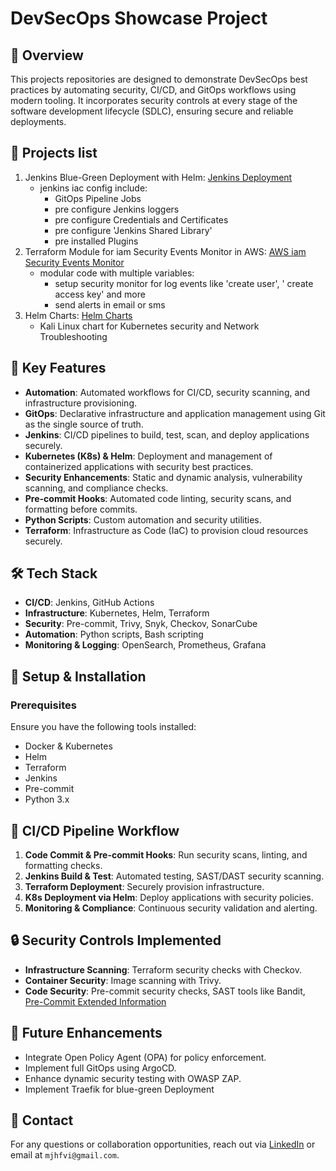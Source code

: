 # DevSecOps Showcase Project

## 📌 Overview

This projects repositories are designed to demonstrate DevSecOps best practices by automating security, CI/CD,
and GitOps workflows using modern tooling.
It incorporates security controls at every stage of the software development lifecycle (SDLC),
ensuring secure and reliable deployments.

## 🧰 Projects list

1. Jenkins Blue-Green Deployment with Helm: [Jenkins Deployment]("https://github.com/mjhfvi/GitOps_Jenkins_Deployment)
   - jenkins iac config include:
     - GitOps Pipeline Jobs
     - pre configure Jenkins loggers
     - pre configure Credentials and Certificates
     - pre configure 'Jenkins Shared Library'
     - pre installed Plugins
2. Terraform Module for iam Security Events Monitor in AWS: [AWS iam Security Events Monitor]("https://github.com/mjhfvi/terraform-aws-iam-security-events-monitor)
   - modular code with multiple variables:
     - setup security monitor for log events like 'create user', ' create access key' and more
     - send alerts in email or sms
3. Helm Charts: [Helm Charts]("https://github.com/mjhfvi/GitOps_Helm_Charts")
   - Kali Linux chart for Kubernetes security and Network Troubleshooting

## 🎯 Key Features

- **Automation**: Automated workflows for CI/CD, security scanning, and infrastructure provisioning.
- **GitOps**: Declarative infrastructure and application management using Git as the single source of truth.
- **Jenkins**: CI/CD pipelines to build, test, scan, and deploy applications securely.
- **Kubernetes (K8s) & Helm**: Deployment and management of containerized applications with security best practices.
- **Security Enhancements**: Static and dynamic analysis, vulnerability scanning, and compliance checks.
- **Pre-commit Hooks**: Automated code linting, security scans, and formatting before commits.
- **Python Scripts**: Custom automation and security utilities.
- **Terraform**: Infrastructure as Code (IaC) to provision cloud resources securely.

## 🛠️ Tech Stack

- **CI/CD**: Jenkins, GitHub Actions
- **Infrastructure**: Kubernetes, Helm, Terraform
- **Security**: Pre-commit, Trivy, Snyk, Checkov, SonarCube
- **Automation**: Python scripts, Bash scripting
- **Monitoring & Logging**: OpenSearch, Prometheus, Grafana

## 🔧 Setup & Installation

### Prerequisites

Ensure you have the following tools installed:

- Docker & Kubernetes
- Helm
- Terraform
- Jenkins
- Pre-commit
- Python 3.x

## 🚀 CI/CD Pipeline Workflow

1. **Code Commit & Pre-commit Hooks**: Run security scans, linting, and formatting checks.
2. **Jenkins Build & Test**: Automated testing, SAST/DAST security scanning.
3. **Terraform Deployment**: Securely provision infrastructure.
4. **K8s Deployment via Helm**: Deploy applications with security policies.
5. **Monitoring & Compliance**: Continuous security validation and alerting.

## 🔒 Security Controls Implemented

- **Infrastructure Scanning**: Terraform security checks with Checkov.
- **Container Security**: Image scanning with Trivy.
- **Code Security**: Pre-commit security checks, SAST tools like Bandit, [Pre-Commit Extended Information](./documentation/PRECOMMIT.md)

## 📌 Future Enhancements

- Integrate Open Policy Agent (OPA) for policy enforcement.
- Implement full GitOps using ArgoCD.
- Enhance dynamic security testing with OWASP ZAP.
- Implement Traefik for blue-green Deployment

## 📧 Contact

For any questions or collaboration opportunities, reach out via [LinkedIn](https://www.linkedin.com/in/mjhfvi) or email at `mjhfvi@gmail.com`.

